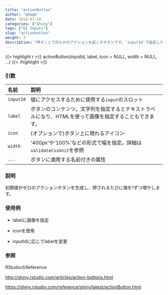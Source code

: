 ```yaml
---
title: "actionButton"
author: "qhmqk"
date: 2018-01-10
categories: ["Shiny"]
tags: ["UI Inputs"]
slug: "actionbutton"
weight: 3
description: "押すことで何らかのアクションを起こすボタンです。`inputId`で指定した値は、ボタンが押される前はNULLで、押された後に0になります。押されるたびに、値が1ずつ増加します。ボタンの押下に対応するコードは、serverで`observeEvent`や`eventReactive`内に記述します。"
---
```


{{< highlight r >}}
actionButton(inputId, label, icon = NULL, width = NULL, ...)
{{< /highlight >}}

### 引数

|名前|説明|
|:--|:--|
|`inputId`|値にアクセスするために使用する`input`のスロット|
|`label`|ボタンのコンテンツ。文字列を指定するとテキストラベルになり、HTMLを使って画像を指定することもできます。|
|`icon`|(オプションで)ボタン上に現れるアイコン|
|`width`|'400px'や'100%'などの形式で幅を指定。詳細は`validateCssUnit`を参照|
|`...`|ボタンに適用する名前付きの属性|

### 説明

初期値がゼロのアクションボタンを生成し、押されるたびに値を1ずつ増やします。

### 使用例

* labelに画像を指定



* iconを使用





* inputIdに応じてlabelを変更






### 参照

RStudioのReference

http://shiny.rstudio.com/articles/action-buttons.html

https://shiny.rstudio.com/reference/shiny/latest/actionButton.html

